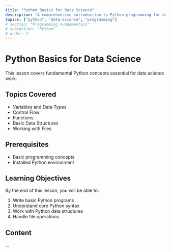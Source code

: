 ```yaml
---
title: "Python Basics for Data Science"
description: "A comprehensive introduction to Python programming for data science"
topics: ["python", "data-science", "programming"]
# section: "Programming Fundamentals"
# subsection: "Python"
# order: 1
---
```


# Python Basics for Data Science

This lesson covers fundamental Python concepts essential for data science work.

## Topics Covered
- Variables and Data Types
- Control Flow
- Functions
- Basic Data Structures
- Working with Files

## Prerequisites
- Basic programming concepts
- Installed Python environment

## Learning Objectives
By the end of this lesson, you will be able to:
1. Write basic Python programs
2. Understand core Python syntax
3. Work with Python data structures
4. Handle file operations

## Content
...